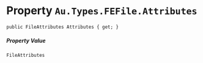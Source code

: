 # Property `Au.Types.FEFile.Attributes`

```
public FileAttributes Attributes { get; }
```

##### Property Value

`FileAttributes`